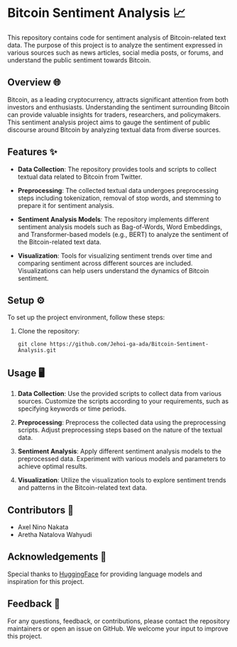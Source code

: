 # Bitcoin Sentiment Analysis 📈

This repository contains code for sentiment analysis of Bitcoin-related text data. The purpose of this project is to analyze the sentiment expressed in various sources such as news articles, social media posts, or forums, and understand the public sentiment towards Bitcoin. 

## Overview 🌐

Bitcoin, as a leading cryptocurrency, attracts significant attention from both investors and enthusiasts. Understanding the sentiment surrounding Bitcoin can provide valuable insights for traders, researchers, and policymakers. This sentiment analysis project aims to gauge the sentiment of public discourse around Bitcoin by analyzing textual data from diverse sources.

## Features ✨

- **Data Collection**: The repository provides tools and scripts to collect textual data related to Bitcoin from Twitter.
  
- **Preprocessing**: The collected textual data undergoes preprocessing steps including tokenization, removal of stop words, and stemming to prepare it for sentiment analysis.

- **Sentiment Analysis Models**: The repository implements different sentiment analysis models such as Bag-of-Words, Word Embeddings, and Transformer-based models (e.g., BERT) to analyze the sentiment of the Bitcoin-related text data.

- **Visualization**: Tools for visualizing sentiment trends over time and comparing sentiment across different sources are included. Visualizations can help users understand the dynamics of Bitcoin sentiment.

## Setup ⚙️

To set up the project environment, follow these steps:

1. Clone the repository:
   ```
   git clone https://github.com/Jehoi-ga-ada/Bitcoin-Sentiment-Analysis.git
   ```

## Usage 🖥️

1. **Data Collection**:
   Use the provided scripts to collect data from various sources. Customize the scripts according to your requirements, such as specifying keywords or time periods.

2. **Preprocessing**:
   Preprocess the collected data using the preprocessing scripts. Adjust preprocessing steps based on the nature of the textual data.

3. **Sentiment Analysis**:
   Apply different sentiment analysis models to the preprocessed data. Experiment with various models and parameters to achieve optimal results.

4. **Visualization**:
   Utilize the visualization tools to explore sentiment trends and patterns in the Bitcoin-related text data.

## Contributors 👥

- Axel Nino Nakata
- Aretha Natalova Wahyudi

## Acknowledgements 🙏

Special thanks to [HuggingFace](https://huggingface.co/) for providing language models and inspiration for this project.

## Feedback 📝

For any questions, feedback, or contributions, please contact the repository maintainers or open an issue on GitHub. We welcome your input to improve this project.
